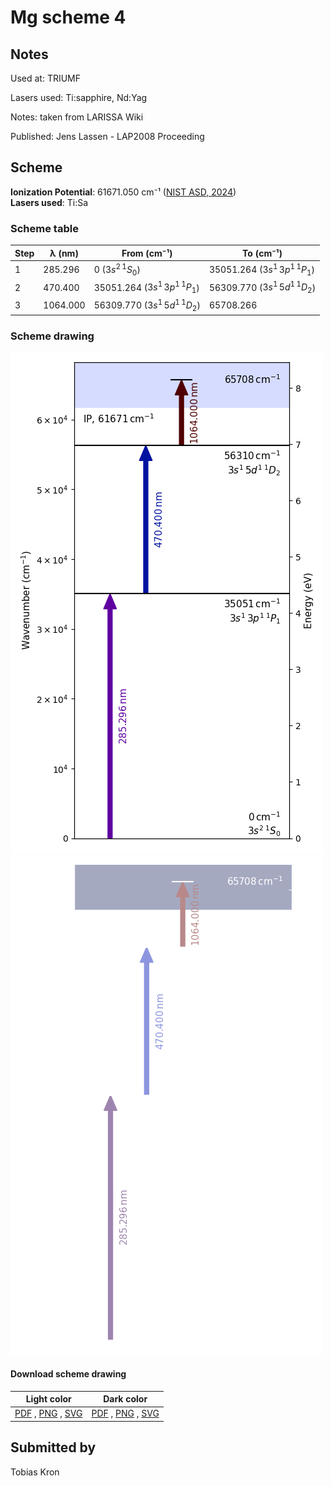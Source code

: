 # Mg scheme 4

## Notes

Used at: TRIUMF

Lasers used: Ti:sapphire, Nd:Yag

Notes: taken from LARISSA Wiki

Published: Jens Lassen - LAP2008 Proceeding





## Scheme

**Ionization Potential**: 61671.050 cm⁻¹ ([NIST ASD, 2024](https://www.nist.gov/pml/atomic-spectra-database))  
**Lasers used**: Ti:Sa

### Scheme table

| Step |  λ (nm)  |           From (cm⁻¹)           |            To (cm⁻¹)            |
| ---- | -------- | ------------------------------- | ------------------------------- |
| 1    | 285.296  | 0 ($3s^2\,^1S_0$)               | 35051.264 ($3s^1\,3p^1\,^1P_1$) |
| 2    | 470.400  | 35051.264 ($3s^1\,3p^1\,^1P_1$) | 56309.770 ($3s^1\,5d^1\,^1D_2$) |
| 3    | 1064.000 | 56309.770 ($3s^1\,5d^1\,^1D_2$) | 65708.266                       |


### Scheme drawing

![mg scheme, light mode](mg-004/mg-004-light.png#only-light)
![mg scheme, dark mode](mg-004/mg-004-dark-web.png#only-dark)

#### Download scheme drawing

|                                            Light color                                            |                                           Dark color                                           |
| ------------------------------------------------------------------------------------------------- | ---------------------------------------------------------------------------------------------- |
| [PDF](mg-004/mg-004-light.pdf) , [PNG](mg-004/mg-004-light.png) , [SVG](mg-004/mg-004-light.svg)  | [PDF](mg-004/mg-004-dark.pdf) , [PNG](mg-004/mg-004-dark.png) , [SVG](mg-004/mg-004-dark.svg)  |


## Submitted by

Tobias Kron

